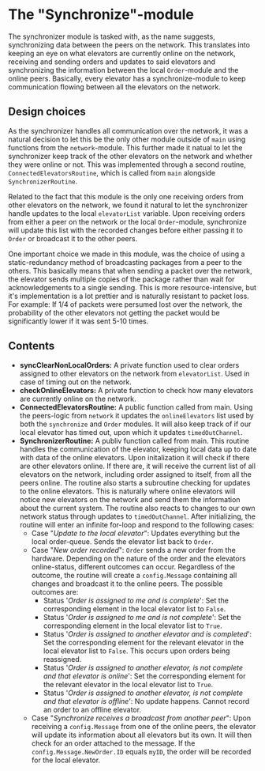 The "Synchronize"-module
========================
The synchronizer module is tasked with, as the name suggests, synchronizing data between the peers on the network. This translates into keeping an eye on what elevators are currently online on the network, receiving and sending orders and updates to said elevators and synchronizing the information between the local `Order`-module and the online peers. Basically, every elevator has a synchronize-module to keep communication flowing between all the elevators on the network.

Design choices
--------------
As the synchronizer handles all communication over the network, it was a natural decision to let this be the only other module outside of `main` using functions from the `network`-module. This further made it natual to let the synchronizer keep track of the other elevators on the network and whether they were online or not. This was implemented through a second routine, `ConnectedElevatorsRoutine`, which is called from `main` alongside `SynchronizerRoutine`.

Related to the fact that this module is the only one receiving orders from other elevators on the network, we found it natural to let the synchronizer handle updates to the local `elevatorList` variable. Upon receiving orders from either a peer on the network or the local `Order`-module, synchronize will update this list with the recorded changes before either passing it to `Order` or broadcast it to the other peers. 

One important choice we made in this module, was the choice of using a static-redundancy method of broadcasting packages from a peer to the others. This basically means that when sending a packet over the network, the elevator sends multiple copies of the package rather than wait for acknowledgements to a single sending. This is more resource-intensive, but it's implementation is a lot prettier and is naturally resistant to packet loss. For example: If 1/4 of packets were persumed lost over the network, the probability of the other elevators not getting the packet would be significantly lower if it was sent 5-10 times. 

Contents
--------
- **syncClearNonLocalOrders:** A private function used to clear orders assigned to other elevators on the network from `elevatorList`. Used in case of timing out on the network. 
- **checkOnlineElevators:** A private function to check how many elevators are currently online on the network. 
- **ConnectedElevatorsRoutine:** A public function called from main. Using the peers-logic from `network` it updates the `onlineElevators` list used by both the `synchronize` and `Order` modules. It will also keep track of if our local elevator has timed out, upon which it updates `timedOutChannel`.
- **SynchronizerRoutine:** A publiv function called from main. This routine handles the communication of the elevator, keeping local data up to date with data of the online elevators. Upon initalization it will check if there are other elevators online. If there are, it will receive the current list of all elevators on the network, including order assigned to itself, from all the peers online. The routine also starts a subroutine checking for updates to the online elevators. This is naturally where online elevators will notice new elevators on the network and send them the information about the current system. The routine also reacts to changes to our own network status through updates to `timedOutChannel`. After initializing, the routine will enter an infinite for-loop and respond to the following cases: 
    - Case "*Update to the local elevator*": Updates everything but the local order-queue. Sends the elevator list back to `Order`. 
    - Case "*New order recorded*": `Order` sends a new order from the hardware. Depending on the nature of the order and the elevators online-status, different outcomes can occur. Regardless of the outcome, the routine will create a `config.Message` containing all changes and broadcast it to the online peers. The possible outcomes are:
        - Status '*Order is assigned to me and is complete*': Set the corresponding element in the local elevator list to `False`.
        - Status '*Order is assigned to me and is not complete*': Set the corresponding element in the local elevator list to `True`. 
        - Status '*Order is assigned to another elevator and is completed*': Set the corresponding element for the relevant elevator in the local elevator list to `False`. This occurs upon orders being reassigned. 
        - Status '*Order is assigned to another elevator, is not complete and that elevator is online*': Set the corresponding element for the relevant elevator in the local elevator list to `True`.
        - Status '*Order is assigned to another elevator, is not complete and that elevator is offline*': No update happens. Cannot record an order to an offline elevator.  
    - Case "*Synchronize receives a broadcast from another peer*": Upon receiving a `config.Message` from one of the online peers, the elevator will update its information about all elevators but its own. It will then check for an order attached to the message. If the `config.Message.NewOrder.ID` equals `myID`, the order will be recorded for the local elevator. 

